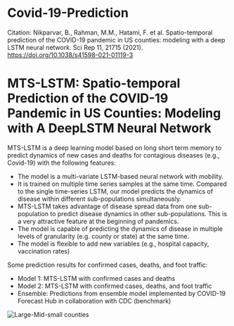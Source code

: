 # Covid-19-Prediction
Citation: Nikparvar, B., Rahman, M.M., Hatami, F. et al. Spatio-temporal prediction of the COVID-19 pandemic in US counties: modeling with a deep LSTM neural network. Sci Rep 11, 21715 (2021). https://doi.org/10.1038/s41598-021-01119-3

# MTS-LSTM: Spatio-temporal Prediction of the COVID-19 Pandemic in US Counties: Modeling with A DeepLSTM Neural Network
MTS-LSTM is a deep learning model based on long short term memory to predict dynamics of new cases and deaths for contagious diseases (e.g., Covid-19) with the following features: 

- The model is a multi-variate LSTM-based neural network with mobility. 
- It is trained on multiple time series samples at the same time. Compared to the single time-series LSTM, our model predicts the dynamics of disease within different sub-populations simultaneously.
- MTS-LSTM takes advantage of disease spread data from one sub-population to predict disease dynamics in other sub-populations. This is a very attractive feature at the beginning of pandemics.
- The model is capable of predicting the dynamics of disease in multiple levels of granularity (e.g. county or state) at the same time.
- The model is flexible to add new variables (e.g., hospital capacity, vaccination rates)

Some prediction results for confirmed cases, deaths, and foot traffic:
- Model 1: MTS-LSTM with confirmed cases and deaths
- Model 2: MTS-LSTM with confirmed cases, deaths, and foot traffic
- Ensemble: Predictions from ensemble model implemented by COVID-19 Forecast Hub in collaboration with CDC (benchmark)

![Large-Mid-small counties](https://user-images.githubusercontent.com/9162866/125010557-c2706880-e034-11eb-826f-5582a0c92535.jpg)

